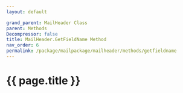```yaml
---
layout: default

grand_parent: MailHeader Class
parent: Methods
Decompressor: false
title: MailHeader.GetFieldName Method
nav_order: 6
permalink: /package/mailpackage/mailheader/methods/getfieldname
---
```

# {{ page.title }}